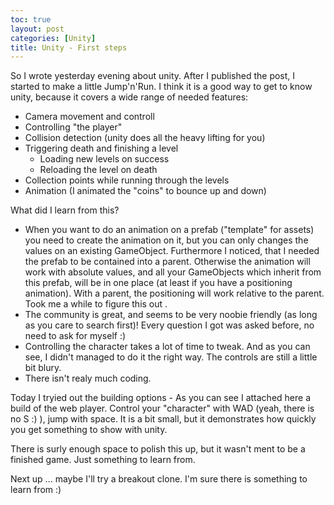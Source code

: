 ```yaml
---
toc: true
layout: post
categories: [Unity]
title: Unity - First steps
---
```


So I wrote yesterday evening about unity. After I published the post, I started to make a little Jump'n'Run. I think it is a good way to get to know unity, because it covers a wide range of needed features:

-   Camera movement and controll
-   Controlling "the player"
-   Collision detection (unity does all the heavy lifting for you)
-   Triggering death and finishing a level
    -   Loading new levels on success
    -   Reloading the level on death
-   Collection points while running through the levels
-   Animation (I animated the "coins" to bounce up and down)

What did I learn from this?

-   When you want to do an animation on a prefab ("template" for assets) you need to create the animation on it, but you can only changes the values on an existing GameObject. Furthermore I noticed, that I needed the prefab to be contained into a parent. Otherwise the animation will work with absolute values, and all your GameObjects which inherit from this prefab, will be in one place (at least if you have a positioning animation). With a parent, the positioning will work relative to the parent. Took me a while to figure this out .
-   The community is great, and seems to be very noobie friendly (as long as you care to search first)! Every question I got was asked before, no need to ask for myself :)
-   Controlling the character takes a lot of time to tweak. And as you can see, I didn't managed to do it the right way. The controls are still a little bit blury.
-   There isn't realy much coding.

Today I tryied out the building options - As you can see I attached here a build of the web player. Control your "character" with WAD (yeah, there is no S :) ), jump with space. It is a bit small, but it demonstrates how quickly you get something to show with unity.

There is surly enough space to polish this up, but it wasn't ment to be a finished game. Just something to learn from.

Next up ... maybe I'll try a breakout clone. I'm sure there is something to learn from :)
